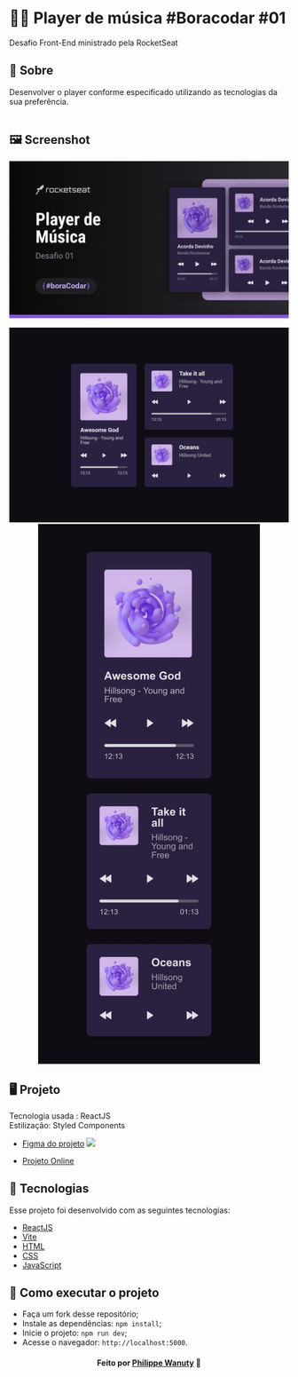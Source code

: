 <h1> 🧑‍💻  Player de música #Boracodar #01 </h1>
<p>Desafio Front-End ministrado pela RocketSeat</p>

</h3>

## 🔖 Sobre

Desenvolver o player conforme especificado utilizando as tecnologias da sua preferência. <br><br>

## 🖼 Screenshot

<p align="center">
<img src="https://raw.githubusercontent.com/philippewanuty/MusicPlayer_C1/main/MusicPlayer_C1/src/assets/Figma.png">
</p>


<p align="center">
  <img width="px" src="https://raw.githubusercontent.com/philippewanuty/MusicPlayer_C1/main/MusicPlayer_C1/src/assets/Projeto.png">
  <img width="400px" src="https://raw.githubusercontent.com/philippewanuty/MusicPlayer_C1/main/MusicPlayer_C1/src/assets/mobile.jpg">
</p>


## 🖥️ Projeto

 Tecnologia usada : ReactJS <br>
 Estilização: Styled Components

- [Figma do projeto](https://www.figma.com/community/file/1195050524500542670/player-de-musica-desafio-01) <img width="10px" src="https://upload.wikimedia.org/wikipedia/commons/3/33/Figma-logo.svg" > 

- [Projeto Online](https://music-player-c1.vercel.app)

## 🚀 Tecnologias

Esse projeto foi desenvolvido com as seguintes tecnologias:

- [ReactJS](https://pt-br.reactjs.org/)
- [Vite](https://vitejs.dev)
- [HTML](https://developer.mozilla.org/pt-BR/docs/Web/HTML)
- [CSS](https://developer.mozilla.org/pt-BR/docs/Web/CSS)
- [JavaScript](https://developer.mozilla.org/pt-BR/docs/Web/JavaScript)



## 🤔 Como executar o projeto

- Faça um fork desse repositório;
- Instale as dependências: `npm install`;
- Inicie o projeto: `npm run dev`;
- Acesse o navegador: `http://localhost:5000`.


<h4 align="center">
    Feito por <a href="https://www.linkedin.com/in/philippewanuty/" target="_blank">Philippe Wanuty</a> 🚀
</h4>
